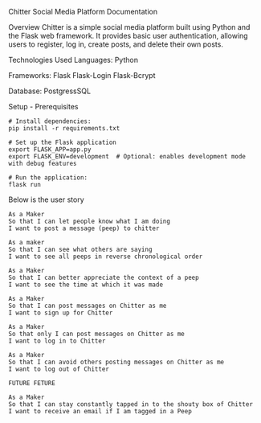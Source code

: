 Chitter Social Media Platform Documentation

Overview
Chitter is a simple social media platform built using Python and the Flask web framework. It provides basic user authentication,
allowing users to register, log in, create posts, and delete their own posts.


Technologies Used
Languages:
Python

Frameworks:
Flask
Flask-Login
Flask-Bcrypt

Database:
PostgressSQL

Setup - Prerequisites
```
# Install dependencies:
pip install -r requirements.txt

# Set up the Flask application
export FLASK_APP=app.py
export FLASK_ENV=development  # Optional: enables development mode with debug features

# Run the application:
flask run

```
Below is the user story

```
As a Maker
So that I can let people know what I am doing
I want to post a message (peep) to chitter

As a maker
So that I can see what others are saying
I want to see all peeps in reverse chronological order

As a Maker
So that I can better appreciate the context of a peep
I want to see the time at which it was made

As a Maker
So that I can post messages on Chitter as me
I want to sign up for Chitter

As a Maker
So that only I can post messages on Chitter as me
I want to log in to Chitter

As a Maker
So that I can avoid others posting messages on Chitter as me
I want to log out of Chitter

FUTURE FETURE

As a Maker
So that I can stay constantly tapped in to the shouty box of Chitter
I want to receive an email if I am tagged in a Peep
```
